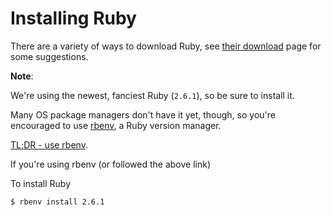 # Installing Ruby

There are a variety of ways to download Ruby, see
[their download](https://www.ruby-lang.org/en/downloads/) page for some
suggestions.

**Note**:

We're using the newest, fanciest Ruby (`2.6.1`), so be sure to install it.

Many OS package managers don't have it yet, though, so you're encouraged to
use [rbenv](https://github.com/rbenv/rbenv), a Ruby version manager.


[TL;DR - use rbenv](https://github.com/rbenv/rbenv-installer#rbenv-installer).

If you're using rbenv (or followed the above link)

To install Ruby

```
$ rbenv install 2.6.1
```

